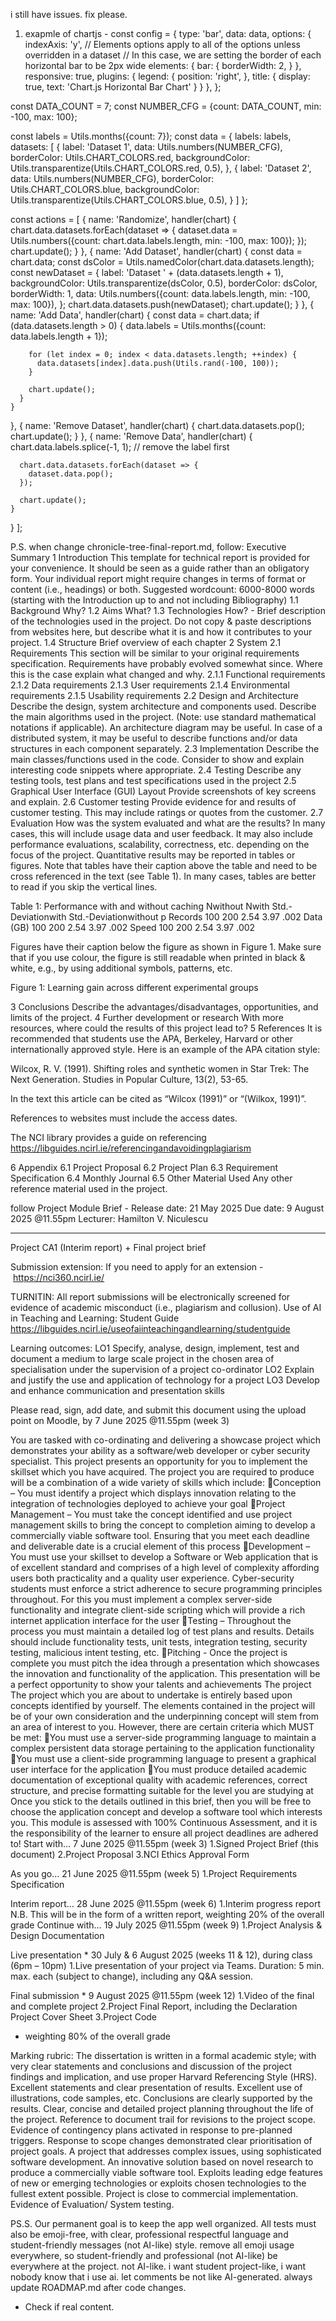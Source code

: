 i still have issues. fix please.

1. exapmle of chartjs - const config = {
  type: 'bar',
  data: data,
  options: {
    indexAxis: 'y',
    // Elements options apply to all of the options unless overridden in a dataset
    // In this case, we are setting the border of each horizontal bar to be 2px wide
    elements: {
      bar: {
        borderWidth: 2,
      }
    },
    responsive: true,
    plugins: {
      legend: {
        position: 'right',
      },
      title: {
        display: true,
        text: 'Chart.js Horizontal Bar Chart'
      }
    }
  },
};

const DATA_COUNT = 7;
const NUMBER_CFG = {count: DATA_COUNT, min: -100, max: 100};

const labels = Utils.months({count: 7});
const data = {
  labels: labels,
  datasets: [
    {
      label: 'Dataset 1',
      data: Utils.numbers(NUMBER_CFG),
      borderColor: Utils.CHART_COLORS.red,
      backgroundColor: Utils.transparentize(Utils.CHART_COLORS.red, 0.5),
    },
    {
      label: 'Dataset 2',
      data: Utils.numbers(NUMBER_CFG),
      borderColor: Utils.CHART_COLORS.blue,
      backgroundColor: Utils.transparentize(Utils.CHART_COLORS.blue, 0.5),
    }
  ]
};

const actions = [
  {
    name: 'Randomize',
    handler(chart) {
      chart.data.datasets.forEach(dataset => {
        dataset.data = Utils.numbers({count: chart.data.labels.length, min: -100, max: 100});
      });
      chart.update();
    }
  },
  {
    name: 'Add Dataset',
    handler(chart) {
      const data = chart.data;
      const dsColor = Utils.namedColor(chart.data.datasets.length);
      const newDataset = {
        label: 'Dataset ' + (data.datasets.length + 1),
        backgroundColor: Utils.transparentize(dsColor, 0.5),
        borderColor: dsColor,
        borderWidth: 1,
        data: Utils.numbers({count: data.labels.length, min: -100, max: 100}),
      };
      chart.data.datasets.push(newDataset);
      chart.update();
    }
  },
  {
    name: 'Add Data',
    handler(chart) {
      const data = chart.data;
      if (data.datasets.length > 0) {
        data.labels = Utils.months({count: data.labels.length + 1});

        for (let index = 0; index < data.datasets.length; ++index) {
          data.datasets[index].data.push(Utils.rand(-100, 100));
        }

        chart.update();
      }
    }
  },
  {
    name: 'Remove Dataset',
    handler(chart) {
      chart.data.datasets.pop();
      chart.update();
    }
  },
  {
    name: 'Remove Data',
    handler(chart) {
      chart.data.labels.splice(-1, 1); // remove the label first

      chart.data.datasets.forEach(dataset => {
        dataset.data.pop();
      });

      chart.update();
    }
  }
];




P.S. when change chronicle-tree-final-report.md, follow: 
Executive Summary
1 Introduction
This template for technical report is provided for your convenience. It should be seen as a guide rather than an obligatory form. Your individual report might require changes in terms of format or content (i.e., headings) or both.
Suggested wordcount: 6000-8000 words (starting with the Introduction up to and not including Bibliography)
1.1 Background
Why?
1.2 Aims
What?
1.3 Technologies
How? - Brief description of the technologies used in the project. Do not copy & paste descriptions from websites here, but describe what it is and how it contributes to your project.
1.4 Structure
Brief overview of each chapter
2 System
2.1 Requirements
This section will be similar to your original requirements specification. Requirements have probably evolved somewhat since. Where this is the case explain what changed and why.
2.1.1 Functional requirements
2.1.2 Data requirements
2.1.3 User requirements
2.1.4 Environmental requirements
2.1.5 Usability requirements
2.2 Design and Architecture
Describe the design, system architecture and components used. Describe the main algorithms used in the project. (Note: use standard mathematical notations if applicable).
An architecture diagram may be useful. In case of a distributed system, it may be useful to describe functions and/or data structures in each component separately.
2.3 Implementation
Describe the main classes/functions used in the code. Consider to show and explain interesting code snippets where appropriate.
2.4 Testing
Describe any testing tools, test plans and test specifications used in the project
2.5 Graphical User Interface (GUI) Layout
Provide screenshots of key screens and explain.
2.6 Customer testing
Provide evidence for and results of customer testing. This may include ratings or quotes from the customer.
2.7 Evaluation
How was the system evaluated and what are the results? In many cases, this will include usage data and user feedback. It may also include performance evaluations, scalability, correctness, etc. depending on the focus of the project.
Quantitative results may be reported in tables or figures. Note that tables have their caption above the table and need to be cross referenced in the text (see Table 1). In many cases, tables are better to read if you skip the vertical lines.

Table 1: Performance with and without caching
	Nwithout	Nwith	Std.-Deviationwith	Std.-Deviationwithout	p
Records	100	200	2.54	3.97	.002
Data (GB)	100	200	2.54	3.97	.002
Speed	100	200	2.54	3.97	.002


Figures have their caption below the figure as shown in Figure 1. Make sure that if you use colour, the figure is still readable when printed in black & white, e.g., by using additional symbols, patterns, etc.

Figure 1: Learning gain across different experimental groups

3 Conclusions
Describe the advantages/disadvantages, opportunities, and limits of the project.
4 Further development or research
With more resources, where could the results of this project lead to?
5 References
It is recommended that students use the APA, Berkeley, Harvard or other internationally approved style. Here is an example of the APA citation style:

Wilcox, R. V. (1991). Shifting roles and synthetic women in Star Trek: The Next Generation. Studies in Popular Culture, 13(2), 53-65.

In the text this article can be cited as “Wilcox (1991)” or “(Wilkox, 1991)”.

References to websites must include the access dates.


The NCI library provides a guide on referencing
https://libguides.ncirl.ie/referencingandavoidingplagiarism



6 Appendix
6.1 Project Proposal
6.2 Project Plan
6.3 Requirement Specification
6.4 Monthly Journal
6.5 Other Material Used
Any other reference material used in the project.

follow Project Module Brief - Release date: 21 May 2025
Due date: 9 August 2025 @11.55pm
Lecturer: Hamilton V. Niculescu
________________________________________________________________

Project
CA1 (Interim report) + Final project brief

Submission extension: If you need to apply for an extension - https://nci360.ncirl.ie/

TURNITIN: All report submissions will be electronically screened for evidence of academic misconduct (i.e., plagiarism and collusion).
Use of AI in Teaching and Learning: Student Guide
https://libguides.ncirl.ie/useofaiinteachingandlearning/studentguide 


Learning outcomes:
LO1	Specify, analyse, design, implement, test and document a medium to large scale project in the chosen area of specialisation under the supervision of a project co-ordinator
LO2	Explain and justify the use and application of technology for a project
LO3	Develop and enhance communication and presentation skills

Please read, sign, add date, and submit this document using the upload point on Moodle, by 
7 June 2025 @11.55pm (week 3)

You are tasked with co-ordinating and delivering a showcase project which demonstrates your ability as a software/web developer or cyber security specialist. This project presents an opportunity for you to implement the skillset which you have acquired. The project you are required to produce will be a combination of a wide variety of skills which include:
Conception – You must identify a project which displays innovation relating to the integration of technologies deployed to achieve your goal
Project Management – You must take the concept identified and use project management skills to bring the concept to completion aiming to develop a commercially viable software tool. Ensuring that you meet each deadline and deliverable date is a crucial element of this process
Development – You must use your skillset to develop a Software or Web application that is of excellent standard and comprises of a high level of complexity affording users both practicality and a quality user experience. Cyber-security students must enforce a strict adherence to secure programming principles throughout. For this you must implement a complex server-side functionality and integrate client-side scripting which will provide a rich internet application interface for the user
Testing – Throughout the process you must maintain a detailed log of test plans and results. Details should include functionality tests, unit tests, integration testing, security testing, malicious intent testing, etc.
Pitching - Once the project is complete you must pitch the idea through a presentation which showcases the innovation and functionality of the application. This presentation will be a perfect opportunity to show your talents and achievements
The project 
The project which you are about to undertake is entirely based upon concepts identified by yourself. The elements contained in the project will be of your own consideration and the underpinning concept will stem from an area of interest to you. 
However, there are certain criteria which MUST be met:
You must use a server-side programming language to maintain a complex persistent data storage pertaining to the application functionality
You must use a client-side programming language to present a graphical user interface for the application
You must produce detailed academic documentation of exceptional quality with academic references, correct structure, and precise formatting suitable for the level you are studying at
Once you stick to the details outlined in this brief, then you will be free to choose the application concept and develop a software tool which interests you.
This module is assessed with 100% Continuous Assessment, and it is the responsibility of the learner to ensure all project deadlines are adhered to!
Start with… 
7 June 2025 @11.55pm (week 3)
1.Signed Project Brief (this document)
2.Project Proposal
3.NCI Ethics Approval Form

As you go… 
21 June 2025 @11.55pm (week 5)
1.Project Requirements Specification

Interim report…
28 June 2025 @11.55pm (week 6)
1.Interim progress report
N.B. This will be in the form of a written report, weighting 20% of the overall grade 
Continue with…
19 July 2025 @11.55pm (week 9)
1.Project Analysis & Design Documentation

Live presentation *
30 July & 6 August 2025 (weeks 11 & 12), during class (6pm – 10pm)
1.Live presentation of your project via Teams. Duration: 5 min. max. each (subject to change), including any Q&A session.

Final submission *
9 August 2025 @11.55pm (week 12)
1.Video of the final and complete project
2.Project Final Report, including the Declaration Project Cover Sheet
3.Project Code
* weighting 80% of the overall grade

Marking rubric: The dissertation is written in a formal academic style; with very clear statements and conclusions and discussion of the project findings and implication, and use proper Harvard Referencing Style (HRS).
Excellent statements and clear presentation of results. Excellent use of illustrations, code samples, etc. Conclusions are clearly supported by the results. Clear, concise and detailed project planning throughout the life of the project. Reference to document trail for revisions to the project scope. Evidence of contingency plans activated in response to pre-planned triggers. Response to scope changes demonstrated clear prioritisation of project goals. A project that addresses complex issues, using sophisticated software development. An innovative solution based on novel research to produce a commercially viable software tool. Exploits leading edge features of new or emerging technologies or exploits chosen technologies to the fullest extent possible. Project is close to commercial implementation. Evidence of Evaluation/ System testing. 

PS.S. Our permanent goal is to keep the app well organized. All tests must also be emoji-free, with clear, professional respectful language and student-friendly messages (not AI-like) style. remove all emoji usage everywhere, so student-friendly and professional (not AI-like) be everywhere at the project. not AI-like. i want student project-like, i want nobody know that i use ai. let comments be not like AI-generated. always update ROADMAP.md after code changes.

- Check if real content. 
